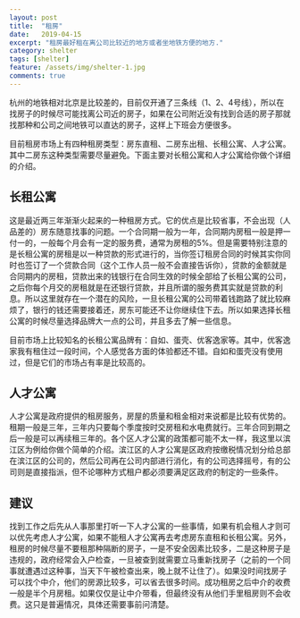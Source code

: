 ```yaml
---
layout: post
title:  "租房"
date:   2019-04-15
excerpt: "租房最好租在离公司比较近的地方或者坐地铁方便的地方."
category: shelter
tags: [shelter]
feature: /assets/img/shelter-1.jpg
comments: true
---
```

杭州的地铁相对北京是比较差的，目前仅开通了三条线（1、2、4号线），所以在找房子的时候尽可能找离公司近的房子，如果在公司附近没有找到合适的房子那就找那种和公司之间地铁可以直达的房子，这样上下班会方便很多。

目前租房市场上有四种租房类型：房东直租、二房东出租、长租公寓、人才公寓。其中二房东这种类型需要尽量避免。下面主要对长租公寓和人才公寓给你做个详细的介绍。

## 长租公寓
这是最近两三年渐渐火起来的一种租房方式。它的优点是比较省事，不会出现（人品差的）房东随意找事的问题。一个合同期一般为一年，合同期内房租一般是押一付一的，一般每个月会有一定的服务费，通常为房租的5%。但是需要特别注意的是长租公寓的房租是以一种贷款的形式进行的，当你签订租房合同的时候其实你同时也签订了一个贷款合同（这个工作人员一般不会直接告诉你），贷款的金额就是合同期内的房租，贷款出来的钱银行在合同生效的时候全部给了长租公寓的公司，之后你每个月交的房租就是在还银行贷款，并且所谓的服务费其实就是贷款的利息。所以这里就存在一个潜在的风险，一旦长租公寓的公司带着钱跑路了就比较麻烦了，银行的钱还需要接着还，房东可能还不让你继续住下去。所以如果选择长租公寓的时候尽量选择品牌大一点的公司，并且多去了解一些信息。

目前市场上比较知名的长租公寓品牌有：自如、蛋壳、优客逸家等。其中，优客逸家我有租住过一段时间，个人感觉各方面的体验都还不错。自如和蛋壳没有使用过，但是它们的市场占有率是比较高的。


## 人才公寓
人才公寓是政府提供的租房服务，房屋的质量和租金相对来说都是比较有优势的。租期一般是三年，三年内只要每个季度按时交房租和水电费就行。三年合同到期之后一般是可以再续租三年的。各个区人才公寓的政策都可能不太一样，我这里以滨江区为例给你做个简单的介绍。滨江区的人才公寓是区政府按缴税情况划分给总部在滨江区的公司的，然后公司再在公司内部进行消化，有的公司选择摇号，有的公司则是直接指派，但不论哪种方式租户都必须要满足区政府的制定的一些条件。
      
## 建议
找到工作之后先从人事那里打听一下人才公寓的一些事情，如果有机会租人才则可以优先考虑人才公寓，如果不能租人才公寓再去考虑房东直租和长租公寓。另外，租房的时候尽量不要租那种隔断的房子，一是不安全因素比较多，二是这种房子是违规的，政府经常会入户检查，一旦被查到就需要立马重新找房子（之前的一个同事就遭遇过这种事，当天下午被检查出来，晚上就不让住了）。如果没时间找房子可以找个中介，他们的房源比较多，可以省去很多时间。成功租房之后中介的收费一般是半个月房租。如果仅仅是让中介带看，但最终没有从他们手里租房则不会收费。这只是普遍情况，具体还需要事前问清楚。
